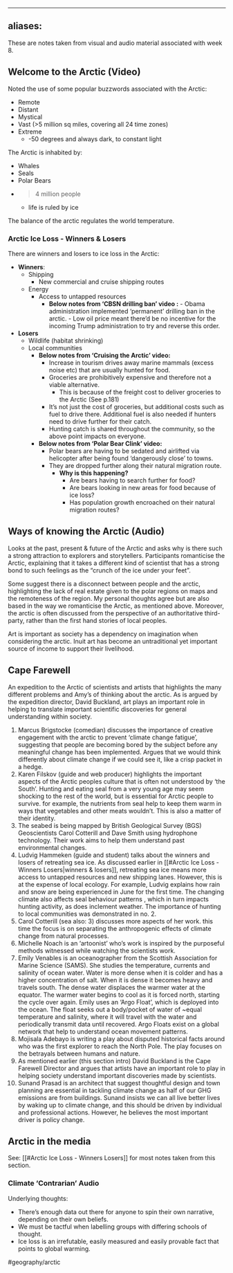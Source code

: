 
---
aliases:
---

These are notes taken from visual and audio material associated with week 8.

## Welcome to the Arctic (Video)
Noted the use of some popular buzzwords associated with the Arctic:
- Remote
- Distant
- Mystical
- Vast (>5 million sq miles, covering all 24 time zones)
- Extreme
	- -50 degrees and always dark, to constant light

The Arctic is inhabited by:
- Whales
- Seals
- Polar Bears
- >4 million people
	- life is ruled by ice

The balance of the arctic regulates the world temperature.

### Arctic Ice Loss - Winners & Losers
There are winners and losers to ice loss in the Arctic:
- **Winners**:
	- Shipping
		- New commercial and cruise shipping routes
	- Energy
		- Access to untapped resources
			- **Below notes from ‘CBSN drilling ban’ video :**
					- Obama administration implemented ‘permanent’ drilling ban in the arctic.
					- Low oil price meant there’d be no incentive for the incoming Trump administration to try and reverse this order.
- **Losers**
	- Wildlife (habitat shrinking)
	- Local communities
		- **Below notes from ‘Cruising the Arctic’ video:**
			- Increase in tourism drives away marine mammals (excess noise etc) that are usually hunted for food. 
			- Groceries are prohibitively expensive and therefore not a viable alternative.
				- This is because of the freight cost to deliver groceries to the Arctic (See p.181)
			- It’s not just the cost of groceries, but additional costs such as fuel to drive there. Additional fuel is also needed if hunters need to drive further for their catch.
			- Hunting catch is shared throughout the community, so the above point impacts on everyone.
		- **Below notes from ‘Polar Bear Clink’ video:**
			- Polar bears are having to be sedated and airlifted via helicopter after being found ‘dangerously close’ to towns.
			- They are dropped further along their natural migration route.
				- **Why is this happening?**
					- Are bears having to search further for food? 
					- Are bears looking in new areas for food because of ice loss?
					- Has population growth encroached on their natural migration routes?



## Ways of knowing the Arctic (Audio)
Looks at the past, present & future of the Arctic and asks why is there such a strong attraction to explorers and storytellers.  Participants romanticise the Arctic, explaining that it takes a different kind of scientist that has a strong bond to such feelings as the “crunch of the ice under your feet”.

Some suggest there is a disconnect between people and the arctic, highlighting the lack of real estate given to the polar regions on maps and the remoteness of the region. My personal thoughts agree but are also based in the way we romanticise the Arctic, as mentioned above. Moreover, the arctic is often discussed from the perspective of an authoritative third-party, rather than the first hand stories of local peoples.

Art is important as society has a dependency on imagination when considering the arctic. Inuit art has become an untraditional yet important source of income to support their livelihood. 

## Cape Farewell
An expedition to the Arctic of scientists and artists that highlights the many different problems and Amy’s of thinking about the arctic. As is argued by the expedition director, David Buckland, art plays an important role in helping to translate important scientific discoveries for general understanding within society.

1. Marcus Brigstocke (comedian) discusses the importance of creative engagement with the arctic to prevent ‘climate change fatigue’, suggesting that people are becoming bored by the subject before any meaningful change has been implemented.  Argues that we would think differently about climate change if we could see it, like a crisp packet in a hedge.
2. Karen Filskov (guide and web producer) highlights the important aspects of the Arctic peoples culture that is often not understood by ‘the South’. Hunting and eating seal from a very young age may seem shocking to the rest of the world, but is essential for Arctic people to survive. for example, the nutrients from seal help to keep them warm in ways that vegetables and other meats wouldn’t. This is also a matter of their identity.
3. The seabed is being mapped by British Geological Survey (BGS) Geoscientists Carol Cotterill and Dave Smith using hydrophone technology. Their work aims to help them understand past environmental changes.
4. Ludvig Hammeken (guide and student) talks about the winners and losers of retreating sea ice.  As discussed earlier in [[#Arctic Ice Loss - Winners Losers|winners & losers]], retreating sea ice means more access to untapped resources and new shipping lanes. However, this is at the expense of local ecology. For example, Ludvig explains how rain and snow are being experienced in June for the first time. The changing climate also affects seal behaviour patterns , which in turn impacts hunting activity, as does inclement weather. The importance of hunting to local communities was demonstrated in no. 2.
5. Carol Cotterill (sea also: 3) discusses more aspects of her work. this time the focus is on separating the anthropogenic effects of climate change from natural processes.
6.  Michelle Noach is an ‘artoonist’ who’s work is inspired by the purposeful methods witnessed while watching the scientists work.
7. Emily Venables is an oceanographer from the Scottish Association for Marine Science (SAMS). She studies the temperature, currents and salinity of ocean water. Water is more dense when it is colder and has a higher concentration of salt. When it is dense it becomes heavy and travels south. The dense water displaces the warmer water at the equator. The warmer water begins to cool as it is forced north, starting the cycle over again. Emily uses an ‘Argo Float’, which is deployed into the ocean. The float seeks out a body/pocket of water of ~equal temperature and salinity, where it will travel with the water and periodically transmit data until recovered. Argo Floats exist on a global network that help to understand ocean movement patterns.
8. Mojisala Adebayo is writing a play about disputed historical facts around who was the first explorer to reach the North Pole. The play focuses on the betrayals between humans and nature.
9. As mentioned earlier (this section intro) David Buckland is the Cape Farewell Director and argues that artists have an important role to play in helping society understand important discoveries made by scientists.
10. Sunand Prasad is an architect that suggest thoughtful design and town planning are essential in tackling climate change as half of our GHG emissions are from buildings. Sunand insists we can all live better lives by waking up to climate change, and this should be driven by individual and professional  actions. However, he believes the most important driver is policy change.

## Arctic in the media
See: [[#Arctic Ice Loss - Winners Losers]] for most notes taken from this section.

### Climate ‘Contrarian’ Audio
Underlying thoughts: 
- There’s enough data out there for anyone to spin their own narrative, depending on their own beliefs. 
- We must be tactful when labelling groups with differing schools of thought.
- Ice loss is an irrefutable, easily measured and easily provable fact that points to global warming.

#geography/arctic 

